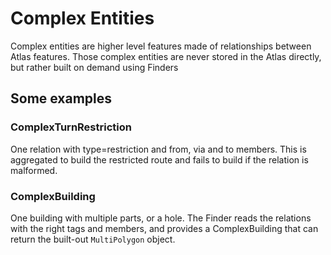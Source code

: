 # Complex Entities

Complex entities are higher level features made of relationships between Atlas features. Those complex entities are never stored in the Atlas directly, but rather built on demand using Finders

## Some examples

### ComplexTurnRestriction

One relation with type=restriction and from, via and to members. This is aggregated to build the restricted route and fails to build if the relation is malformed.

### ComplexBuilding

One building with multiple parts, or a hole. The Finder reads the relations with the right tags and members, and provides a ComplexBuilding that can return the built-out `MultiPolygon` object.
